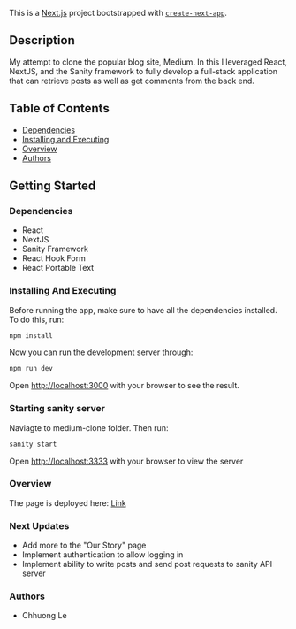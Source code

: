 This is a [Next.js](https://nextjs.org/) project bootstrapped with [`create-next-app`](https://github.com/vercel/next.js/tree/canary/packages/create-next-app).

## Description

My attempt to clone the popular blog site, Medium.
In this I leveraged React, NextJS, and the Sanity framework to fully develop a full-stack application that can retrieve posts as well as get comments from the back end.


## Table of Contents
<!--ts -->
* [Dependencies](#Dependencies)
* [Installing and Executing](#Installing-And-Executing)
* [Overview](#Overview)
* [Authors](#Authors)
<!--ts-->

## Getting Started

### Dependencies
* React
* NextJS
* Sanity Framework
* React Hook Form
* React Portable Text

### Installing And Executing

Before running the app, make sure to have all the dependencies installed. To do this, run:
```bash
npm install
```

Now you can run the development server through:

```bash
npm run dev
```

Open [http://localhost:3000](http://localhost:3000) with your browser to see the result.

### Starting sanity server

Naviagte to medium-clone folder. Then run:
```bash
sanity start
```
Open [http://localhost:3333](http://localhost:3333) with your browser to view the server

### Overview
The page is deployed here: [Link](https://medium-clone-mu-one.vercel.app/)

### Next Updates
* Add more to the "Our Story" page
* Implement authentication to allow logging in
* Implement ability to write posts and send post requests to sanity API server

### Authors
* Chhuong Le
